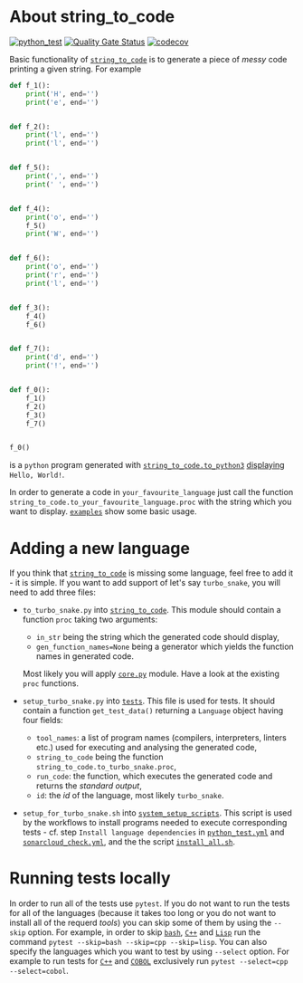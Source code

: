 # About string_to_code

[![python_test](https://github.com/vil02/string_to_code_proj/actions/workflows/python_test.yml/badge.svg)](https://github.com/vil02/string_to_code_proj/actions/workflows/python_test.yml)
[![Quality Gate Status](https://sonarcloud.io/api/project_badges/measure?project=vil02_string_to_code_proj&metric=alert_status)](https://sonarcloud.io/summary/new_code?id=vil02_string_to_code_proj)
[![codecov](https://codecov.io/gh/vil02/string_to_code_proj/branch/master/graph/badge.svg?token=EZN5LIK387)](https://codecov.io/gh/vil02/string_to_code_proj)

Basic functionality of [`string_to_code`](./string_to_code) is to generate a piece of _messy_ code printing a given string.
For example
```python
def f_1():
    print('H', end='')
    print('e', end='')


def f_2():
    print('l', end='')
    print('l', end='')


def f_5():
    print(',', end='')
    print(' ', end='')


def f_4():
    print('o', end='')
    f_5()
    print('W', end='')


def f_6():
    print('o', end='')
    print('r', end='')
    print('l', end='')


def f_3():
    f_4()
    f_6()


def f_7():
    print('d', end='')
    print('!', end='')


def f_0():
    f_1()
    f_2()
    f_3()
    f_7()


f_0()
```
is a `python` program generated with [`string_to_code.to_python3`](./string_to_code/to_python3.py) [displaying](https://www.online-python.com/jgzNiCAvxR) `Hello, World!`.


In order to generate a code in `your_favourite_language` just call the function `string_to_code.to_your_favourite_language.proc` with the string which you want to display. [`examples`](./examples) show some basic usage.

# Adding a new language

If you think that [`string_to_code`](./string_to_code) is missing some language, feel free to add it - it is simple.
If you want to add support of let's say `turbo_snake`, you will need to add three files:
- `to_turbo_snake.py` into [`string_to_code`](./string_to_code). This module should contain a function `proc` taking two arguments:
  - `in_str` being the string which the generated code should display,
  - `gen_function_names=None` being a generator which yields the function names in generated code.

  Most likely you will apply [`core.py`](./string_to_code/core.py) module. Have a look at the existing `proc` functions.
- `setup_turbo_snake.py` into [`tests`](./tests). This file is used for tests. It should contain a function `get_test_data()` returning a `Language` object having four fields:
  - `tool_names`: a list of program names (compilers, interpreters, linters etc.) used for executing and analysing the generated code,
  - `string_to_code` being the function `string_to_code.to_turbo_snake.proc`,
  - `run_code`: the function, which executes the generated code and returns the _standard output_,
  - `id`: the _id_ of the language, most likely `turbo_snake`.
- `setup_for_turbo_snake.sh` into [`system_setup_scripts`](./system_setup_scripts). This script is used by the workflows to install programs needed to execute corresponding tests - cf. step `Install language dependencies` in [`python_test.yml`](./.github/workflows/python_test.yml) and [`sonarcloud_check.yml`](./.github/workflows/sonarcloud_check.yml), and the the script [`install_all.sh`](./system_setup_scripts/install_all.sh).

# Running tests locally

In order to run all of the tests use `pytest`.
If you do not want to run the tests for all of the languages (because it takes too long or you do not want to install all of the requerd _tools_) you can skip some of them by using the `--skip` option.
For example, in order to skip [`bash`](./string_to_code/to_bash.py), [`C++`](./string_to_code/to_cpp.py) and [`Lisp`](./string_to_code/to_lisp.py) run the command
```pytest --skip=bash --skip=cpp --skip=lisp```.
You can also specify the languages which you want to test by using `--select` option.
For example to run tests for [`C++`](./string_to_code/to_cpp.py) and [`COBOL`](./string_to_code/to_cobol.py) exclusively run
```pytest --select=cpp --select=cobol```.

